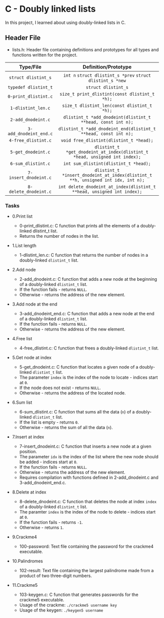 # C - Doubly linked lists
In this project, I learned about using doubly-linked lists in C.

## Header File
- lists.h: Header file containing definitions and prototypes for all types and functions written for the project.

|	Type/File		|		Definition/Prototype			|
|:-----------------------------:|:-----------------------------------------------------:|
| `struct dlistint_s`		| `int n` `struct dlistint_s *prev` `struct dlistint_s *new`	|
| `typedef dlistint_t`		| `struct dlistint_s`	|
| `0-print_dlistint.c`		| `size_t print_dlistint(const dlistint_t *h);`		|
| `1-dlistint_len.c`		| `size_t dlistint_len(const dlistint_t *h);`		|
| `2-add_dnodeint.c`		| `dlistint_t *add_dnodeint(dlistint_t **head, const int n);`	|
| `3-add_dnodeint_end.c`	| `dlistint_t *add_dnodeint_end(dlistint_t **head, const int n);`	|
| `4-free_dlistint.c`		| `void free_dlistint(dlistint_t *head);`	|
| `5-get_dnodeint.c`		| `dlistint_t *get_dnodeint_at_index(dlistint_t *head, unsigned int index);`	|
| `6-sum_dlistint.c`		| `int sum_dlistint(dlistint_t *head);`		|
| `7-insert_dnodeint.c`		| `dlistint_t *insert_dnodeint_at_index(dlistint_t **h, unsigned int idx, int n);`	|
| `8-delete_dnodeint.c`		| `int delete_dnodeint_at_index(dlistint_t **head, unsigned int index);`	|

### Tasks

- 0.Print list

	* 0-print_dlistint.c: C function that prints all the elements of a doubly-linked dlistint_t list.
	* Returns the number of nodes in the list.

- 1.List length

	* 1-dlistint_len.c: C function that returns the number of nodes in a doubly-linked `dlistint_t` list.

- 2.Add node

	* 2-add_dnodeint.c: C function that adds a new node at the beginning of a doubly-linked `dlistint_t` list.
	* If the function fails - returns `NULL`.
	* Otherwise - returns the address of the new element.

- 3.Add node at the end

	* 3-add_dnodeint_end.c: C function that adds a new node at the end of a doubly-linked `dlistint_t` list.
	* If the function fails - returns `NULL`.
	* Otherwise - returns the address of the new element.

- 4.Free list

	* 4-free_dlistint.c: C function that frees a doubly-linked `dlistint_t` list. 

- 5.Get node at index

	* 5-get_dnodeint.c: C function that locates a given node of a doubly-linked `dlistint_t` list.
	* The parameter `index` is the index of the node to locate - indices start at `0`.
	* If the node does not exist - returns `NULL`.
	* Otherwise - returns the address of the located node.

- 6.Sum list

	* 6-sum_dlistint.c: C function that sums all the data (`n`) of a doubly-linked `dlistint_t` list.
	* If the list is empty - returns `0`.
	* Otherwise - returns the sum of all the data (`n`).

- 7.Insert at index

	* 7-insert_dnodeint.c: C function that inserts a new node at a given position.
	* The parameter `idx` is the index of the list where the new node should be added - indices start at `0`.
	* If the function fails - returns `NULL`.
	* Otherwise - returns the address of the new element.
	* Requires compilation with functions defined in 2-add_dnodeint.c and 3-add_dnodeint_end.c.

- 8.Delete at index

	* 8-delete_dnodeint.c: C function that deletes the node at index `index` of a doubly-linked `dlistint_t` list.
	* The paramter `index` is the index of the node to delete - indices start at `0`.
	* If the function fails - returns `-1`.
	* Otherwise - returns `1`.

- 9.Crackme4

	* 100-password: Text file containing the password for the crackme4 executable.

- 10.Palindromes
	
	* 102-result: Text file containing the largest palindrome made from a product of two three-digit numbers.

- 11.Crackme5

	* 103-keygen.c: C function that generates passwords for the crackme5 executable.
	* Usage of the crackme: `./crackme5 username key`
	* Usage of the keygen: `./keygen5 username`
